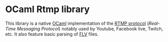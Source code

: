 OCaml Rtmp library
==================

This library is a native [OCaml](https://ocaml.org/) implementation of the [RTMP
protocol](https://en.wikipedia.org/wiki/Real-Time_Messaging_Protocol)
(_Real-Time Messaging Protocol_) notably used by Youtube, Facebook live, Twitch,
etc. It also feature basic parsing of
[FLV](https://en.wikipedia.org/wiki/Flash_Video) files.
